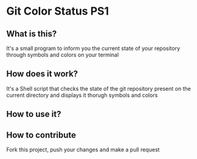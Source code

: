 # Git Color Status PS1

## What is this?

It's a small program to inform you the current state of your repository through symbols and colors on your terminal

## How does it work?

It's a Shell script that checks the state of the git repository present on the current directory and displays it thorugh symbols and colors

## How to use it?



## How to contribute

Fork this project, push your changes and make a pull request
